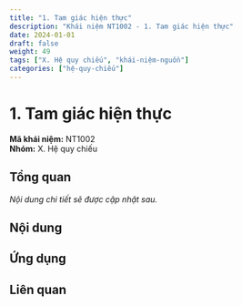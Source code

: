 ```yaml
---
title: "1. Tam giác hiện thực"
description: "Khái niệm NT1002 - 1. Tam giác hiện thực"
date: 2024-01-01
draft: false
weight: 49
tags: ["X. Hệ quy chiếu", "khái-niệm-nguồn"]
categories: ["hệ-quy-chiếu"]
---
```


# 1. Tam giác hiện thực

**Mã khái niệm:** NT1002  
**Nhóm:** X. Hệ quy chiếu

## Tổng quan

*Nội dung chi tiết sẽ được cập nhật sau.*

## Nội dung

<!-- Nội dung chi tiết sẽ được điền vào đây -->

## Ứng dụng

<!-- Cách ứng dụng khái niệm này trong thực tế -->

## Liên quan

<!-- Các khái niệm liên quan khác -->
